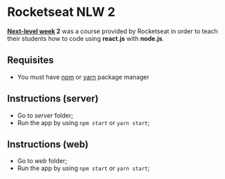 # Rocketseat NLW 2
**[Next-level week](https://nextlevelweek.com/) 2** was a course provided by Rocketseat in order to teach their students how to code using **react.js** with **node.js**.

## Requisites
- You must have [npm](https://nodejs.org/en/) or [yarn](https://yarnpkg.com/) package manager

## Instructions (server)
- Go to *server* folder;
- Run the app by using `npm start` or `yarn start`;

## Instructions (web)
- Go to *web* folder;
- Run the app by using `npm start` or `yarn start`;

